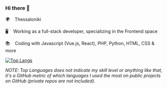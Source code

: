 ### Hi there 👋

🌍 &nbsp;&nbsp; Thessaloniki 

🖥️ &nbsp;&nbsp; Working as a full-stack developer, specializing in the Frontend space 

📚 &nbsp;&nbsp; Coding with Javascript (Vue.js, React), PHP, Python, HTML, CSS & more

[![Top Langs](https://github-readme-stats.vercel.app/api/top-langs/?username=siderisng&count_private=true&include_all_commits=true&show_icons=true&theme=bear&layout=compact&langs_count=7)](https://github.com/anuraghazra/github-readme-stats)

_NOTE: Top Languages does not indicate my skill level or anything like that, it's a GitHub metric of which languages I used the most on public projects on GitHub (private repos are not included)._
